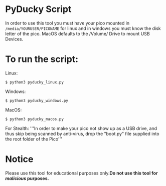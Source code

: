 

# PyDucky Script

In order to use this tool you must have
your pico mounted in ```/media/YOURUSER/PICONAME``` 
for linux and in windows you must know the disk letter of the pico. MacOS defaults to the /Volume/ Drive to mount USB Devices.

# To run the script:

Linux: 

```$ python3 pyducky_linux.py```

Windows: 

```$ python3 pyducky_windows.py```

MacOS: 

```$ python3 pyducky_macos.py```

For Stealth: 
'''In order to make your pico not show up as a USB drive, and thus skip being scanned by anti-virus, drop the "boot.py" file supplied into the root folder of the Pico'''
# Notice

Please use this tool for educational purposes
only.**Do not use this tool for _malicious_ purposes.**
